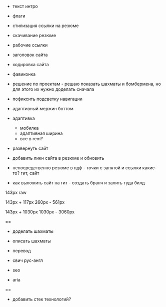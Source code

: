 + текст интро

+ флаги

+ стилизация ссылки на резюме

+ скачивание резюме

+ рабочие ссылки

+ заголовок сайта

+ кодировка сайта

+ фавиконка

+ решение по проектам - решаю показать шахматы и бомбермена, но для этого их нужно доделать сначала

+ пофиксить подсветку навигации

+ адаптивный мержин боттом

- адаптивка
    - мобилка
    - адаптивная ширина
    - все в rem?

- развернуть сайт

- добавить ликн сайта в резюме и обновить

+ непосредственно резюме в пдф - точки с запятой и ссылки какие-то? гит, сайт

+ как выложить сайт на гит - создать бранч и залить туда билд

143px raw

143px + 117px
260px - 561px

143px + 1030px
1030px - 3060px

==



- доделать шахматы

- описать шахматы

- перевод

- свич рус-англ

- seo

- aria

==

- добавить стек технологий?


